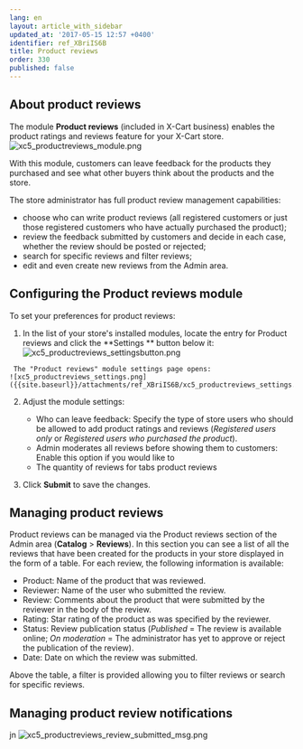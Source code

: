 ```yaml
---
lang: en
layout: article_with_sidebar
updated_at: '2017-05-15 12:57 +0400'
identifier: ref_XBriIS6B
title: Product reviews
order: 330
published: false
---
```

## About product reviews
The module **Product reviews** (included in X-Cart business) enables the product ratings and reviews feature for your X-Cart store.
    ![xc5_productreviews_module.png]({{site.baseurl}}/attachments/ref_XBriIS6B/xc5_productreviews_module.png)

With this module, customers can leave feedback for the products they purchased and see what other buyers think about the products and the store. 

The store administrator has full product review management capabilities: 

   * choose who can write product reviews (all registered customers or just those registered customers who have actually purchased the product);   
   * review the feedback submitted by customers and decide in each case, whether the review should be posted or rejected;
   * search for specific reviews and filter reviews;
   * edit and even create new reviews from the Admin area. 

## Configuring the Product reviews module
To set your preferences for product reviews:
   1. In the list of your store's installed modules, locate the entry for Product reviews and click the **Settings ** button below it:
    ![xc5_productreviews_settingsbutton.png]({{site.baseurl}}/attachments/ref_XBriIS6B/xc5_productreviews_settingsbutton.png)

     The "Product reviews" module settings page opens:
    ![xc5_productreviews_settings.png]({{site.baseurl}}/attachments/ref_XBriIS6B/xc5_productreviews_settings.png)

   2. Adjust the module settings: 
      * Who can leave feedback: Specify the type of store users who should be allowed to add product ratings and reviews (_Registered users only_ or _Registered users who purchased the product_).
      * Admin moderates all reviews before showing them to customers: Enable this option if you would like to 
      * The quantity of reviews for tabs product reviews
      
   3.  Click **Submit** to save the changes.
   
## Managing product reviews

Product reviews can be managed via the Product reviews section of the Admin area (**Catalog** > **Reviews**). In this section you can see a list of all the reviews that have been created for the products in your store displayed in the form of a table. For each review, the following information is available:

   * Product: Name of the product that was reviewed.
   * Reviewer: Name of the user who submitted the review.
   * Review: Comments about the product that were submitted by the reviewer in the body of the review.
   * Rating: Star rating of the product as was specified by the reviewer.
   * Status: Review publication status (_Published_ = The review is available online; _On moderation_ = The administrator has yet to approve or reject the publication of the review).
   * Date: Date on which the review was submitted.

Above the table, a filter is provided allowing you to filter reviews or search for specific reviews.

  

## Managing product review notifications
jn
   ![xc5_productreviews_review_submitted_msg.png]({{site.baseurl}}/attachments/ref_XBriIS6B/xc5_productreviews_review_submitted_msg.png)

